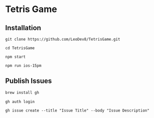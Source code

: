 # Tetris Game

## Installation

```shell
git clone https://github.com/LeoDev8/TetrisGame.git
```

```shell
cd TetrisGame
```

```shell
npm start
```

```shell
npm run ios-15pm
```



## Publish Issues

```bash
brew install gh
```

```shell
gh auth login
```

```shell
gh issue create --title "Issue Title" --body "Issue Description"
```


